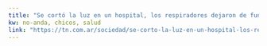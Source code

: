 ```yaml
---
title: "Se cortó la luz en un hospital, los respiradores dejaron de funcionar y tuvieron que atender manualmente a los bebés - TN.com.ar"
kw: no-anda, chicos, salud
link: "https://tn.com.ar/sociedad/se-corto-la-luz-en-un-hospital-los-respiradores-dejaron-de-funcionar-y-tuvieron-que-atender_936234"
---
```


